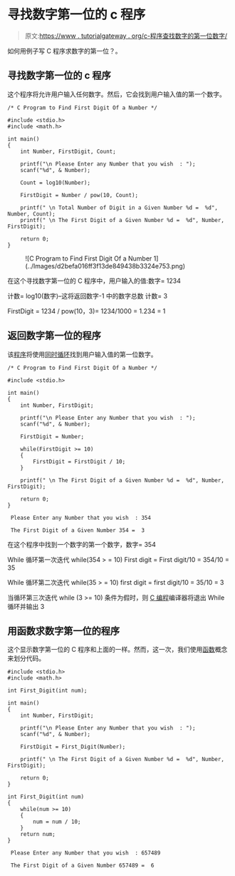 # 寻找数字第一位的 c 程序

> 原文:[https://www . tutorialgateway . org/c-程序查找数字的第一位数字/](https://www.tutorialgateway.org/c-program-to-find-first-digit-of-a-number/)

如何用例子写 C 程序求数字的第一位？。

## 寻找数字第一位的 c 程序

这个程序将允许用户输入任何数字。然后，它会找到用户输入值的第一个数字。

```
/* C Program to Find First Digit Of a Number */

#include <stdio.h>
#include <math.h>

int main()
{
  	int Number, FirstDigit, Count;

  	printf("\n Please Enter any Number that you wish  : ");
  	scanf("%d", & Number);

  	Count = log10(Number);

  	FirstDigit = Number / pow(10, Count);

  	printf(" \n Total Number of Digit in a Given Number %d =  %d", Number, Count);
	printf(" \n The First Digit of a Given Number %d =  %d", Number, FirstDigit);

  	return 0;
}
```

<figure class="wp-block-image">![C Program to Find First Digit Of a Number 1](../Images/d2befa016ff3f13de849438b3324e753.png)</figure>

在这个寻找数字第一位的 C 程序中，用户输入的值:数字= 1234

计数= log10(数字)–这将返回数字-1 中的数字总数
计数= 3

FirstDigit = 1234 / pow(10，3)= 1234/1000 = 1.234 = 1

## 返回数字第一位的程序

该[程序](https://www.tutorialgateway.org/c-programming-examples/)将使用[同时循环](https://www.tutorialgateway.org/while-loop-in-c/)找到用户输入值的第一位数字。

```
/* C Program to Find First Digit Of a Number */

#include <stdio.h>

int main()
{
  	int Number, FirstDigit;

  	printf("\n Please Enter any Number that you wish  : ");
  	scanf("%d", & Number);

  	FirstDigit = Number;

  	while(FirstDigit >= 10)
  	{
  		FirstDigit = FirstDigit / 10;
	}

	printf(" \n The First Digit of a Given Number %d =  %d", Number, FirstDigit);

  	return 0;
}
```

```
 Please Enter any Number that you wish  : 354

 The First Digit of a Given Number 354 =  3
```

在这个程序中找到一个数字的第一个数字，数字= 354

While 循环第一次迭代 while(354 > = 10)
First digit = First digit/10 = 354/10 = 35

While 循环第二次迭代 while(35 > = 10)
first digit = first digit/10 = 35/10 = 3

当循环第三次迭代 while (3 >= 10)
条件为假时，则 [C 编程](https://www.tutorialgateway.org/c-programming/)编译器将退出 While 循环并输出 3

## 用函数求数字第一位的程序

这个显示数字第一位的 C 程序和上面的一样。然而，这一次，我们使用[函数](https://www.tutorialgateway.org/functions-in-c/)概念来划分代码。

```
#include <stdio.h>
#include <math.h>

int First_Digit(int num);

int main()
{
  	int Number, FirstDigit;

  	printf("\n Please Enter any Number that you wish  : ");
  	scanf("%d", & Number);

  	FirstDigit = First_Digit(Number);

	printf(" \n The First Digit of a Given Number %d =  %d", Number, FirstDigit);

  	return 0;
}

int First_Digit(int num)
{
	while(num >= 10)
	{
		num = num / 10;
	}
	return num;
}
```

```
 Please Enter any Number that you wish  : 657489

 The First Digit of a Given Number 657489 =  6
```